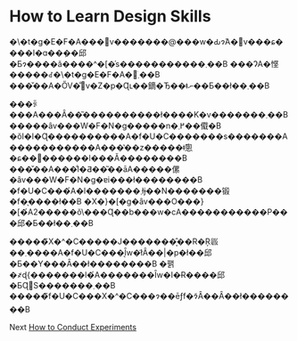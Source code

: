 # How to Learn Design Skills
[//]: # (Version:1.0.0)
�\�t�g�E�F�A���݌v�������@���w�Ԃɂ́A�݌v���ɕ����I�ɑ��݂��邱�Ƃɂ����ă����^�[�̍s�����������܂��B ���ɁA�悭�����ꂽ�\�t�g�E�F�A�𒲂ׂ܂��B ���̌��A�ŐV�̐݌v�Z�p�Ɋւ��鏑�Ђ��ǂނ��Ƃ��ł��܂��B

���ꂩ���A���Ȃ��͂����������ł����K�v�������܂��B �����ȃv���W�F�N�g�����n�߂܂��傤�B �ŏI�I�Ɋ����������A�f�U�C�������s�������A�����������A���̔��z�����ǂ̂悤�ɕ��򂵂������l���Ă��������B ���̌��A���̐l�Ƌ��͂��āA�����傫�ȃv���W�F�N�g�ɐi���ł��������B �f�U�C���́A�l�������܂łɉ��N�������锻�f�̖����ł��B �X�}�[�g�ȃv���O���}�[�́A2�����ŏ\���Ɋ��b���w�сA�����������P���邱�Ƃ��ł��܂��B

�����̃X�^�C�����J�������͎̂��R�Ŗ𗧂��܂����A�f�U�C���͉Ȋw�ł͂Ȃ��|�p�ł��邱�Ƃ��Y���Ȃ��ł��������B �팱�҂ɖ{�������l�́A�������Ȋw�I�Ɍ����邱�ƂɊ֐S�������܂��B �����̃f�U�C���X�^�C���ɂ��ēƒf�ɂ͂Ȃ��Ȃ��ł��������B

Next [How to Conduct Experiments](12-How-to-Conduct-Experiments.md)
